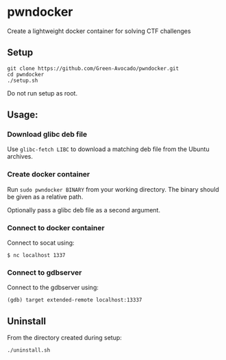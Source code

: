 # pwndocker

Create a lightweight docker container for solving CTF challenges

## Setup

```
git clone https://github.com/Green-Avocado/pwndocker.git
cd pwndocker
./setup.sh
```

Do not run setup as root.

## Usage:

### Download glibc deb file

Use `glibc-fetch LIBC` to download a matching deb file from the Ubuntu archives.

### Create docker container

Run `sudo pwndocker BINARY` from your working directory.
The binary should be given as a relative path.

Optionally pass a glibc deb file as a second argument.

### Connect to docker container

Connect to socat using:

```
$ nc localhost 1337
```

### Connect to gdbserver

Connect to the gdbserver using:
```
(gdb) target extended-remote localhost:13337
```

## Uninstall

From the directory created during setup:

```
./uninstall.sh
```

